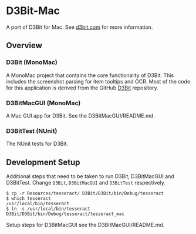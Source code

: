 D3Bit-Mac
=========

A port of D3Bit for Mac. See [d3bit.com](http://d3bit.com) for more information.

## Overview

### D3Bit (MonoMac)

A MonoMac project that contains the core functionality of D3Bit. This includes the screenshot parsing for item tooltips and OCR.
Most of the code for this application is derived from the GitHub [D3Bit](https://github.com/CreepGin/D3Bit) repository.

### D3BitMacGUI (MonoMac)

A Mac GUI app for D3Bit. See the D3BitMacGUI/README.md.

### D3BitTest (NUnit)

The NUnit tests for D3Bit.

## Development Setup

Additional steps that need to be taken to run D3Bit, D3BitMacGUI and D3BitTest. Change `D3Bit`, `D3BitMacGUI` and `D3BitTest` respectively.

    $ cp -r Resources/tesseract/ D3Bit/D3Bit/bin/Debug/tesseract
    $ which tesseract
    /usr/local/bin/tesseract
    $ ln -s /usr/local/bin/tesseract D3Bit/D3Bit/bin/Debug/tesseract/tesseract_mac

Setup steps for D3BitMacGUI see the D3BitMacGUI/README.md.